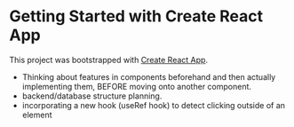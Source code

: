 # Getting Started with Create React App

This project was bootstrapped with [Create React App](https://github.com/facebook/create-react-app).

- Thinking about features in components beforehand and then actually implementing them, BEFORE moving onto another component.
- backend/database structure planning.
- incorporating a new hook (useRef hook) to detect clicking outside of an element
